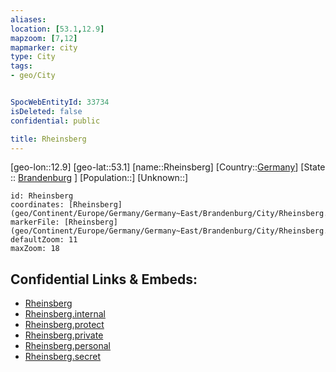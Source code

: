 ```yaml
---
aliases: 
location: [53.1,12.9]
mapzoom: [7,12] 
mapmarker: city 
type: City
tags:
- geo/City


SpocWebEntityId: 33734
isDeleted: false
confidential: public

title: Rheinsberg
---
```

[geo-lon::12.9]
[geo-lat::53.1]
[name::Rheinsberg]
[Country::[Germany](geo/Continent/Europe/Germany.md)]
[State :: [Brandenburg](geo/Continent/Europe/Germany/Germany~East/Brandenburg.md) ]
[Population::]
[Unknown::]


```leaflet
id: Rheinsberg
coordinates: [Rheinsberg](geo/Continent/Europe/Germany/Germany~East/Brandenburg/City/Rheinsberg.md)
markerFile: [Rheinsberg](geo/Continent/Europe/Germany/Germany~East/Brandenburg/City/Rheinsberg.md)
defaultZoom: 11 
maxZoom: 18
```


## Confidential Links & Embeds: 
- [Rheinsberg](../../../../../../../../_public/geo/Continent/Europe/Germany/Germany~East/Brandenburg/City/Rheinsberg.md) 
- [Rheinsberg.internal](../../../../../../../../_internal/geo/Continent/Europe/Germany/Germany~East/Brandenburg/City/Rheinsberg.internal.md) 
- [Rheinsberg.protect](../../../../../../../../_protect/geo/Continent/Europe/Germany/Germany~East/Brandenburg/City/Rheinsberg.protect.md) 
- [Rheinsberg.private](../../../../../../../../_private/geo/Continent/Europe/Germany/Germany~East/Brandenburg/City/Rheinsberg.private.md) 
- [Rheinsberg.personal](../../../../../../../../_personal/geo/Continent/Europe/Germany/Germany~East/Brandenburg/City/Rheinsberg.personal.md) 
- [Rheinsberg.secret](../../../../../../../../_secret/geo/Continent/Europe/Germany/Germany~East/Brandenburg/City/Rheinsberg.secret.md) 
